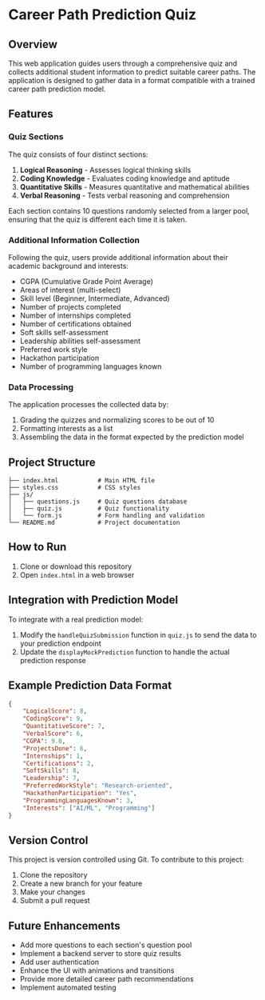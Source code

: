 # Career Path Prediction Quiz

## Overview
This web application guides users through a comprehensive quiz and collects additional student information to predict suitable career paths. The application is designed to gather data in a format compatible with a trained career path prediction model.

## Features

### Quiz Sections
The quiz consists of four distinct sections:
1. **Logical Reasoning** - Assesses logical thinking skills
2. **Coding Knowledge** - Evaluates coding knowledge and aptitude
3. **Quantitative Skills** - Measures quantitative and mathematical abilities
4. **Verbal Reasoning** - Tests verbal reasoning and comprehension

Each section contains 10 questions randomly selected from a larger pool, ensuring that the quiz is different each time it is taken.

### Additional Information Collection
Following the quiz, users provide additional information about their academic background and interests:
- CGPA (Cumulative Grade Point Average)
- Areas of interest (multi-select)
- Skill level (Beginner, Intermediate, Advanced)
- Number of projects completed
- Number of internships completed
- Number of certifications obtained
- Soft skills self-assessment
- Leadership abilities self-assessment
- Preferred work style
- Hackathon participation
- Number of programming languages known

### Data Processing
The application processes the collected data by:
1. Grading the quizzes and normalizing scores to be out of 10
2. Formatting interests as a list
3. Assembling the data in the format expected by the prediction model

## Project Structure
```
├── index.html           # Main HTML file
├── styles.css           # CSS styles
├── js/
│   ├── questions.js     # Quiz questions database
│   ├── quiz.js          # Quiz functionality
│   └── form.js          # Form handling and validation
└── README.md            # Project documentation
```

## How to Run
1. Clone or download this repository
2. Open `index.html` in a web browser

## Integration with Prediction Model
To integrate with a real prediction model:
1. Modify the `handleQuizSubmission` function in `quiz.js` to send the data to your prediction endpoint
2. Update the `displayMockPrediction` function to handle the actual prediction response

## Example Prediction Data Format
```json
{
    "LogicalScore": 8,
    "CodingScore": 9,
    "QuantitativeScore": 7,
    "VerbalScore": 6,
    "CGPA": 9.0,
    "ProjectsDone": 6,
    "Internships": 1,
    "Certifications": 2,
    "SoftSkills": 8,
    "Leadership": 7,
    "PreferredWorkStyle": "Research-oriented",
    "HackathonParticipation": "Yes",
    "ProgrammingLanguagesKnown": 3,
    "Interests": ["AI/ML", "Programming"]
}
```

## Version Control
This project is version controlled using Git. To contribute to this project:

1. Clone the repository
2. Create a new branch for your feature
3. Make your changes
4. Submit a pull request

## Future Enhancements
- Add more questions to each section's question pool
- Implement a backend server to store quiz results
- Add user authentication
- Enhance the UI with animations and transitions
- Provide more detailed career path recommendations
- Implement automated testing